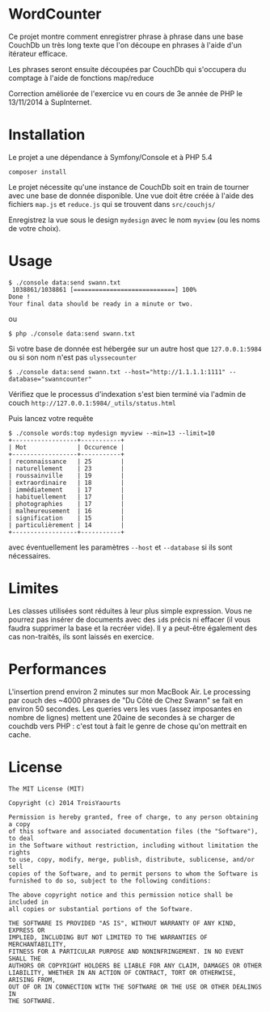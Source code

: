 WordCounter
===========
Ce projet montre comment enregistrer phrase à phrase dans une base CouchDb un très long texte que l'on découpe en phrases à l'aide d'un itérateur efficace.

Les phrases seront ensuite découpées par CouchDb qui s'occupera du comptage à l'aide de fonctions map/reduce

Correction améliorée de l'exercice vu en cours de 3e année de PHP le 13/11/2014 à SupInternet.


Installation
============
Le projet a une dépendance à Symfony/Console et à PHP 5.4

    composer install

Le projet nécessite qu'une instance de CouchDb soit en train de tourner avec une base de donnée disponible. Une vue doit être créée à l'aide des fichiers `map.js` et `reduce.js` qui se trouvent dans `src/couchjs/`

Enregistrez la vue sous le design `mydesign` avec le nom `myview` (ou les noms de votre choix).


Usage
=====

    $ ./console data:send swann.txt
     1038861/1038861 [============================] 100%
    Done !
    Your final data should be ready in a minute or two.

ou
    
    $ php ./console data:send swann.txt

Si votre base de donnée est hébergée sur un autre host que `127.0.0.1:5984` ou si son nom n'est pas `ulyssecounter`

    $ ./console data:send swann.txt --host="http://1.1.1.1:1111" --database="swanncounter"

Vérifiez que le processus d'indexation s'est bien terminé via l'admin de couch `http://127.0.0.1:5984/_utils/status.html`

Puis lancez votre requête
    
    $ ./console words:top mydesign myview --min=13 --limit=10
    +------------------+-----------+
    | Mot              | Occurence |
    +------------------+-----------+
    | reconnaissance   | 25        |
    | naturellement    | 23        |
    | roussainville    | 19        |
    | extraordinaire   | 18        |
    | immédiatement    | 17        |
    | habituellement   | 17        |
    | photographies    | 17        |
    | malheureusement  | 16        |
    | signification    | 15        |
    | particulièrement | 14        |
    +------------------+-----------+

avec éventuellement les paramètres `--host` et `--database` si ils sont nécessaires.

Limites
=======

Les classes utilisées sont réduites à leur plus simple expression. Vous ne pourrez pas insérer de documents avec des `id`s précis ni effacer (il vous faudra supprimer la base et la recréer vide). Il y a peut-être également des cas non-traités, ils sont laissés en exercice.


Performances
============
L'insertion prend environ 2 minutes sur mon MacBook Air.
Le processing par couch des ~4000 phrases de "Du Côté de Chez Swann" se fait en environ 50 secondes.
Les queries vers les vues (assez imposantes en nombre de lignes) mettent une 20aine de secondes à se charger de couchdb vers PHP : c'est tout à fait le genre de chose qu'on mettrait en cache.



License
=======
    The MIT License (MIT)

    Copyright (c) 2014 TroisYaourts

    Permission is hereby granted, free of charge, to any person obtaining a copy
    of this software and associated documentation files (the "Software"), to deal
    in the Software without restriction, including without limitation the rights
    to use, copy, modify, merge, publish, distribute, sublicense, and/or sell
    copies of the Software, and to permit persons to whom the Software is
    furnished to do so, subject to the following conditions:

    The above copyright notice and this permission notice shall be included in
    all copies or substantial portions of the Software.

    THE SOFTWARE IS PROVIDED "AS IS", WITHOUT WARRANTY OF ANY KIND, EXPRESS OR
    IMPLIED, INCLUDING BUT NOT LIMITED TO THE WARRANTIES OF MERCHANTABILITY,
    FITNESS FOR A PARTICULAR PURPOSE AND NONINFRINGEMENT. IN NO EVENT SHALL THE
    AUTHORS OR COPYRIGHT HOLDERS BE LIABLE FOR ANY CLAIM, DAMAGES OR OTHER
    LIABILITY, WHETHER IN AN ACTION OF CONTRACT, TORT OR OTHERWISE, ARISING FROM,
    OUT OF OR IN CONNECTION WITH THE SOFTWARE OR THE USE OR OTHER DEALINGS IN
    THE SOFTWARE.